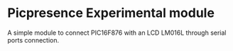 # Picpresence Experimental module

A simple module to connect PIC16F876 with an LCD LM016L through serial ports connection.